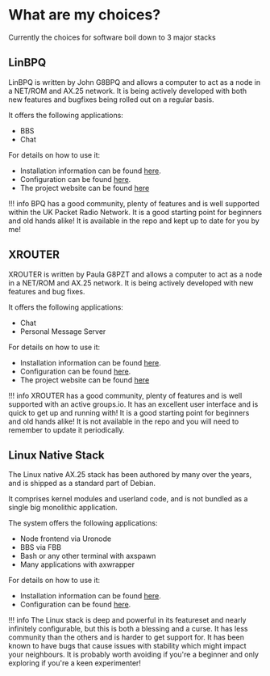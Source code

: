 # What are my choices?

Currently the choices for software boil down to 3 major stacks

## LinBPQ

LinBPQ is written by John G8BPQ and allows a computer to act as a node in a NET/ROM and AX.25 network.
It is being actively developed with both new features and bugfixes being rolled out on a regular basis.

It offers the following applications:

  * BBS
  * Chat

For details on how to use it:

  * Installation information can be found [here](install/bpq.md).
  * Configuration can be found [here](config/bpq.md).
  * The project website can be found [here](https://www.cantab.net/users/john.wiseman/Documents/)

!!! info
	BPQ has a good community, plenty of features and is well supported
	within the UK Packet Radio Network. It is a good starting point for
	beginners and old hands alike! It is available in the repo and kept up
	to date for you by me!

## XROUTER

XROUTER is written by Paula G8PZT and allows a computer to act as a node in a NET/ROM and AX.25 network.
It is being actively developed with new features and bug fixes.

It offers the following applications:

  * Chat
  * Personal Message Server


For details on how to use it:

  * Installation information can be found [here](install/xrouter.md).
  * Configuration can be found [here](config/xrouter.md).
  * The project website can be found [here](https://groups.io/g/xrouter/topics)

!!! info
	XROUTER has a good community, plenty of features and is well supported
	with an active groups.io. It has an excellent user interface and is
	quick to get up and running with! It is a good starting point for
	beginners and old hands alike! It is not available in the repo and you
	will need to remember to update it periodically.
	
## Linux Native Stack

The Linux native AX.25 stack has been authored by many over the years, and is shipped as a standard part of Debian.

It comprises kernel modules and userland code, and is not bundled as a single big monolithic application.

The system offers the following applications:

  * Node frontend via Uronode
  * BBS via FBB
  * Bash or any other terminal with axspawn
  * Many applications with axwrapper


For details on how to use it:

  * Installation information can be found [here](install/linux.md).
  * Configuration can be found [here](config/linux.md).

!!! info
	The Linux stack is deep and powerful in its featureset and nearly
	infinitely configurable, but this is both a blessing and a curse.
	It has less community than the others and is harder to get support for.
	It has been known to have bugs that cause issues with stability which
	might impact your neighbours. It is probably worth avoiding if you're a
	beginner and only exploring if you're a keen experimenter!
